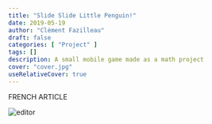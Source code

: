 ```yaml
---
title: "Slide Slide Little Penguin!"
date: 2019-05-19
author: "Clément Fazilleau"
draft: false
categories: [ "Project" ]
tags: []
description: A small mobile game made as a math project
cover: "cover.jpg"
useRelativeCover: true
---
```


FRENCH ARTICLE

![editor](editor.png)
